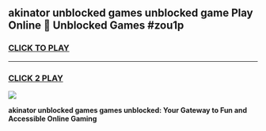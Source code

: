 
## akinator unblocked games unblocked game Play Online 👋 Unblocked Games #zou1p
<h3>
<a href="https://premium.freeplayer.one?title=akinator_unblocked_games&ref=21F">CLICK TO PLAY</a></h3>
<hr>

<h3>
<a href="https://premium.freeplayer.one?title=akinator_unblocked_games&ref=21F">CLICK 2 PLAY</a>
  
</h3>

<a href="https://premium.freeplayer.one?title=akinator_unblocked_games&ref=21F/"><img src="https://clearcache.store/games.png"></a>


**akinator unblocked games games unblocked: Your Gateway to Fun and Accessible Online Gaming**
